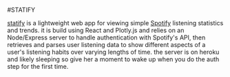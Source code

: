 #STATIFY

[statify](https://statify-client.netlify.com) is a lightweight web app for viewing simple [Spotify](https://www.spotify.com/us/) listening statistics and trends. it is build using React and Plotly.js  and relies on an Node/Express server to handle authentication with Spotify's API, then retrieves and parses user listening data to show different aspects of a user's listening habits over varying lengths of time. the server is on heroku and likely sleeping so give her a moment to wake up when you do the auth step for the first time.
